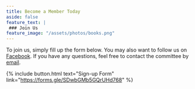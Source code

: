 ```yaml
---
title: Become a Member Today
aside: false
feature_text: |
 ### Join Us
feature_image: "/assets/photos/books.png"
---
```


To join us, simply fill up the form below. You may also want to follow us on [Facebook](https://www.facebook.com/amoralsciencesclub "Facebook"). If you have any questions, feel free to contact the committee by [email](mailto:dw644@cam.ac.uk "email").

{% include button.html text="Sign-up Form" link="https://forms.gle/SDwbGMb5GQrUHd768" %}

